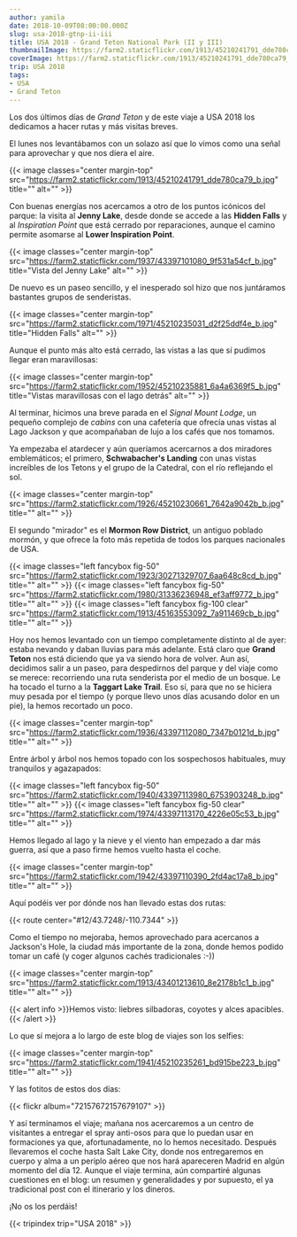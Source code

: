 ```yaml
---
author: yamila
date: 2018-10-09T08:00:00.000Z
slug: usa-2018-gtnp-ii-iii
title: USA 2018 - Grand Teton National Park (II y III)
thumbnailImage: https://farm2.staticflickr.com/1913/45210241791_dde780ca79_c.jpg
coverImage: https://farm2.staticflickr.com/1913/45210241791_dde780ca79_b.jpg
trip: USA 2018
tags:
- USA
- Grand Teton
---
```


Los dos últimos días de *Grand Teton* y de este viaje a USA 2018 los dedicamos a hacer rutas y más visitas breves.

<!--more-->

El lunes nos levantábamos con un solazo así que lo vimos como una señal para aprovechar y que nos diera el aire.

{{< image classes="center margin-top" src="https://farm2.staticflickr.com/1913/45210241791_dde780ca79_b.jpg" title="" alt="" >}}

Con buenas energías nos acercamos a otro de los puntos icónicos del parque: la visita al **Jenny Lake**, desde donde se accede a las **Hidden Falls** y al *Inspiration Point* que está cerrado por reparaciones, aunque el camino permite asomarse al **Lower Inspiration Point**.

{{< image classes="center margin-top" src="https://farm2.staticflickr.com/1937/43397101080_9f531a54cf_b.jpg" title="Vista del Jenny Lake" alt="" >}}

De nuevo es un paseo sencillo, y el inesperado sol hizo que nos juntáramos bastantes grupos de senderistas.

{{< image classes="center margin-top" src="https://farm2.staticflickr.com/1971/45210235031_d2f25ddf4e_b.jpg" title="Hidden Falls" alt="" >}}

Aunque el punto más alto está cerrado, las vistas a las que sí pudimos llegar eran maravillosas:

{{< image classes="center margin-top" src="https://farm2.staticflickr.com/1952/45210235881_6a4a6369f5_b.jpg" title="Vistas maravillosas con el lago detrás" alt="" >}}

Al terminar, hicimos una breve parada en el *Signal Mount Lodge*, un pequeño complejo de *cabins* con una cafetería que ofrecía unas vistas al Lago Jackson y que acompañaban de lujo a los cafés que nos tomamos.

Ya empezaba el atardecer y aún queríamos acercarnos a dos miradores emblemáticos; el primero, **Schwabacher's Landing** con unas vistas increíbles de los Tetons y el grupo de la Catedral, con el río reflejando el sol.

{{< image classes="center margin-top" src="https://farm2.staticflickr.com/1926/45210230661_7642a9042b_b.jpg" title="" alt="" >}}

El segundo "mirador" es el **Mormon Row District**, un antiguo poblado mormón, y que ofrece la foto más repetida de todos los parques nacionales de USA.

{{< image classes="left fancybox fig-50" src="https://farm2.staticflickr.com/1923/30271329707_6aa648c8cd_b.jpg" title="" alt="" >}}
{{< image classes="left fancybox fig-50" src="https://farm2.staticflickr.com/1980/31336236948_ef3aff9772_b.jpg" title="" alt="" >}}
{{< image classes="left fancybox fig-100 clear" src="https://farm2.staticflickr.com/1913/45163553092_7a911469cb_b.jpg" title="" alt="" >}}

Hoy nos hemos levantado con un tiempo completamente distinto al de ayer: estaba nevando y daban lluvias para más adelante. Está claro que **Grand Teton** nos está diciendo que ya va siendo hora de volver. Aun así, decidimos salir a un paseo, para despedirnos del parque y del viaje como se merece: recorriendo una ruta senderista por el medio de un bosque. Le ha tocado el turno a la **Taggart Lake Trail**. Eso sí, para que no se hiciera muy pesada por el tiempo (y porque llevo unos días acusando dolor en un pie), la hemos recortado un poco.

{{< image classes="center margin-top" src="https://farm2.staticflickr.com/1936/43397112080_7347b0121d_b.jpg" title="" alt="" >}}

Entre árbol y árbol nos hemos topado con los sospechosos habituales, muy tranquilos y agazapados:

{{< image classes="left fancybox fig-50" src="https://farm2.staticflickr.com/1940/43397113980_6753903248_b.jpg" title="" alt="" >}}
{{< image classes="left fancybox fig-50 clear" src="https://farm2.staticflickr.com/1974/43397113170_4226e05c53_b.jpg" title="" alt="" >}}

Hemos llegado al lago y la nieve y el viento han empezado a dar más guerra, así que a paso firme hemos vuelto hasta el coche.

{{< image classes="center margin-top" src="https://farm2.staticflickr.com/1942/43397110390_2fd4ac17a8_b.jpg" title="" alt="" >}}

Aquí podéis ver por dónde nos han llevado estas dos rutas:

{{< route center="#12/43.7248/-110.7344" >}}

Como el tiempo no mejoraba, hemos aprovechado para acercanos a Jackson's Hole, la ciudad más importante de la zona, donde hemos podido tomar un café (y coger algunos cachés tradicionales :-))

{{< image classes="center margin-top" src="https://farm2.staticflickr.com/1913/43401213610_8e2178b1c1_b.jpg" title="" alt="" >}}

{{< alert info >}}Hemos visto: liebres silbadoras, coyotes y alces apacibles.{{< /alert >}}

Lo que sí mejora a lo largo de este blog de viajes son los selfies:

{{< image classes="center margin-top" src="https://farm2.staticflickr.com/1941/45210235261_bd915be223_b.jpg" title="" alt="" >}}

Y las fotitos de estos dos días:

{{< flickr album="72157672157679107" >}}

Y así terminamos el viaje; mañana nos acercaremos a un centro de visitantes a entregar el spray anti-osos para que lo puedan usar en formaciones ya que, afortunadamente, no lo hemos necesitado. Después llevaremos el coche hasta Salt Lake City, donde nos entregaremos en cuerpo y alma a un periplo aéreo que nos hará apareceren Madrid en algún momento del día 12. Aunque el viaje termina, aún compartiré algunas cuestiones en el blog: un resumen y generalidades y por supuesto, el ya tradicional post con el itinerario y los dineros.

¡No os los perdáis!

{{< tripindex trip="USA 2018" >}}
